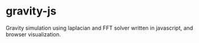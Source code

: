 # gravity-js
Gravity simulation using laplacian and FFT solver written in javascript, and browser visualization.
